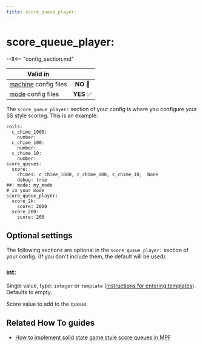 ```yaml
---
title: score_queue_player:
---
```


# score_queue_player:


--8<-- "config_section.md"

| Valid in | |
|-----|:----:|
|[machine](instructions/machine_config.md) config files |**NO** :no_entry_sign:|
|[mode](instructions/mode_config.md) config files|**YES** :white_check_mark:|

The `score_queue_player:` section of your config is where you configure
your SS style scoring. This is an example:

``` mpf-config
coils:
  c_chime_1000:
    number:
  c_chime_100:
    number:
  c_chime_10:
    number:
score_queues:
  score:
    chimes: c_chime_1000, c_chime_100, c_chime_10,  None
    debug: true
##! mode: my_mode
# in your mode
score_queue_player:
  score_2k:
    score: 2000
  score_200:
    score: 200
```

## Optional settings

The following sections are optional in the `score_queue_player:` section
of your config. (If you don't include them, the default will be used).

### int:

Single value, type: `integer` or `template`
([Instructions for entering templates](instructions/dynamic_values.md)). Defaults to empty.

Score value to add to the queue.

## Related How To guides

* [How to implement solid state game style score queues in MPF](../game_logic/scoring/ss_style_score_queues.md)

